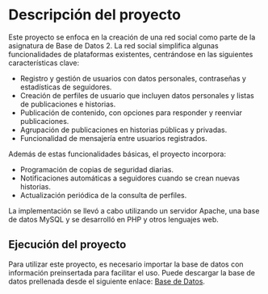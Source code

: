 # Descripción del proyecto
Este proyecto se enfoca en la creación de una red social como parte de la asignatura de Base de Datos 2. La red social simplifica algunas funcionalidades de plataformas existentes, centrándose en las siguientes características clave:

- Registro y gestión de usuarios con datos personales, contraseñas y estadísticas de seguidores.
- Creación de perfiles de usuario que incluyen datos personales y listas de publicaciones e historias.
- Publicación de contenido, con opciones para responder y reenviar publicaciones.
- Agrupación de publicaciones en historias públicas y privadas.
- Funcionalidad de mensajería entre usuarios registrados.

Además de estas funcionalidades básicas, el proyecto incorpora:
- Programación de copias de seguridad diarias.
- Notificaciones automáticas a seguidores cuando se crean nuevas historias.
- Actualización periódica de la consulta de perfiles.

La implementación se llevó a cabo utilizando un servidor Apache, una base de datos MySQL y se desarrolló en PHP y otros lenguajes web. 

## Ejecución del proyecto 
Para utilizar este proyecto, es necesario importar la base de datos con información preinsertada para facilitar el uso. Puede descargar la base de datos prellenada desde el siguiente enlace: [Base de Datos](https://drive.google.com/file/d/1qFfWqKJOaHdjbHXC1WRB57Thde8A0u4D/view).
